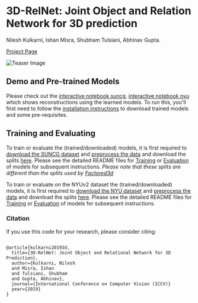 # 3D-RelNet: Joint Object and Relation Network for 3D prediction
Nilesh Kulkarni, Ishan Misra, Shubham Tulsiani, Abhinav Gupta.

[Project Page](https://nileshkulkarni.github.io/relative3d/)

![Teaser Image](https://nileshkulkarni.github.io/relative3d/resources/images/teaser.png)

## Demo and Pre-trained Models

Please check out the [interactive notebook suncg](demo/demo_suncg.ipynb), [interactive notebook nyu](demo/demo_nyu.ipynb) which shows reconstructions using the learned models. To run this, you'll first need to follow the [installation instructions](docs/installation.md) to download trained models and some pre-requisites.

## Training and Evaluating
To train or evaluate the (trained/downloaded) models, it is first required to [download the SUNCG dataset](https://github.com/shubhtuls/factored3d/blob/master/docs/suncg_data.md) and [preprocess the data](https://github.com/shubhtuls/factored3d/blob/master/docs/preprocessing.md) and download the splits [here](https://cmu.box.com/s/zd0mkzghishx7qa82yz0ubh1orts6bx4). Please see the detailed README files for [Training](docs/training.md) or [Evaluation](docs/evaluation.md) of models for subsequent instructions. *Please note that these splits are different than the splits used by [Factored3d](https://github.com/shubhtuls/factored3d)*

To train or evaluate on the NYUv2 dataset the (trained/downloaded) models, it is first required to [download the NYU dataset](https://cs.nyu.edu/~silberman/datasets/nyu_depth_v2.html) and [preprocess the data](docs/preprocess_nyu.md) and download the splits [here](https://cmu.box.com/s/3igy99ghe0mxrdpmtynt209f4mpvaiac). Please see the detailed README files for [Training](docs/training.md) or [Evaluation](docs/evaluation.md) of models for subsequent instructions.
### Citation
If you use this code for your research, please consider citing:
```

@article{kulkarni20193d,
  title={3D-RelNet: Joint Object and Relational Network for 3D Prediction},
  author={Kulkarni, Nilesh
  and Misra, Ishan 
  and Tulsiani, Shubham
  and Gupta, Abhinav},
  journal={International Conference on Computer Vision (ICCV)}
  year={2019}
}

```
